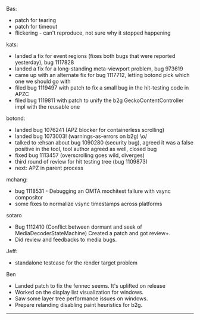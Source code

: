 Bas:
* patch for tearing
* patch for timeout
* flickering - can't reproduce, not sure why it stopped happening



kats:
* landed a fix for event regions (fixes both bugs that were reported yesterday), bug 1117828
* landed a fix for a long-standing meta-viewport problem, bug 973619
* came up with an alternate fix for bug 1117712, letting botond pick which one we should go with
* filed bug 1119497 with patch to fix a small bug in the hit-testing code in APZC
* filed bug 1119811 with patch to unify the b2g GeckoContentController impl with the reusable one



botond:
* landed bug 1076241 (APZ blocker for containerless scrolling)
* landed bug 1073003! (warnings-as-errors on b2g) \o/
* talked to :ehsan about bug 1090280 (security bug), agreed it was a false positive in the tool, tool author agreed as well, closed bug
* fixed bug 1113457 (overscrolling goes wild, diverges)
* third round of review for hit testing tree (bug 1109873)
* next: APZ in parent process



mchang:
* bug 1118531 - Debugging an OMTA mochitest failure with vsync compositor
* some fixes to normalize vsync timestamps across platforms



sotaro
* Bug 1112410 (Conflict between dormant and seek of MediaDecoderStateMachine) Created a patch and got review+.
* Did review and feedbacks to media bugs.



Jeff:
* standalone testcase for the render target problem



Ben
* Landed patch to fix the fennec seems. It's uplifted on release
* Worked on the display list visualization for windows.
* Saw some layer tree performance issues on windows.
* Prepare relanding disabling paint heuristics for b2g.



________________


